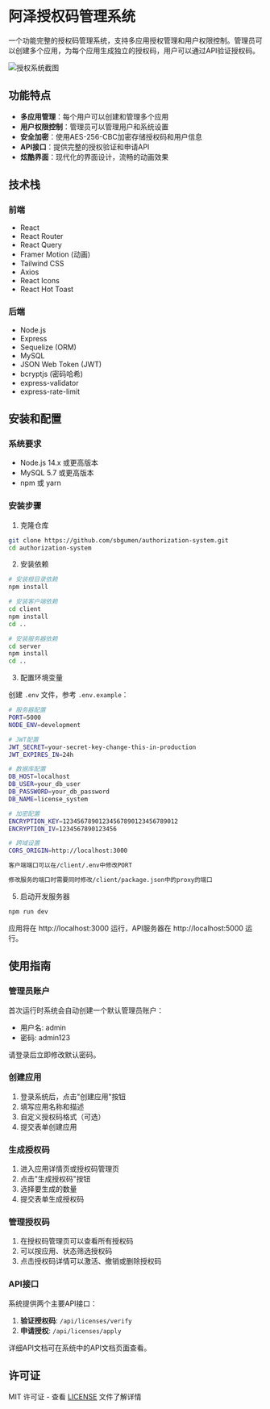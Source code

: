 # 阿泽授权码管理系统

一个功能完整的授权码管理系统，支持多应用授权管理和用户权限控制。管理员可以创建多个应用，为每个应用生成独立的授权码，用户可以通过API验证授权码。

![授权系统截图](https://lzx1.top/res/ghithub-img/authorization-system.png)

## 功能特点

- **多应用管理**：每个用户可以创建和管理多个应用
- **用户权限控制**：管理员可以管理用户和系统设置
- **安全加密**：使用AES-256-CBC加密存储授权码和用户信息
- **API接口**：提供完整的授权验证和申请API
- **炫酷界面**：现代化的界面设计，流畅的动画效果

## 技术栈

### 前端
- React
- React Router
- React Query
- Framer Motion (动画)
- Tailwind CSS
- Axios
- React Icons
- React Hot Toast

### 后端
- Node.js
- Express
- Sequelize (ORM)
- MySQL
- JSON Web Token (JWT)
- bcryptjs (密码哈希)
- express-validator
- express-rate-limit

## 安装和配置

### 系统要求
- Node.js 14.x 或更高版本
- MySQL 5.7 或更高版本
- npm 或 yarn

### 安装步骤

1. 克隆仓库
```bash
git clone https://github.com/sbgumen/authorization-system.git
cd authorization-system
```

2. 安装依赖
```bash
# 安装根目录依赖
npm install

# 安装客户端依赖
cd client
npm install
cd ..

# 安装服务器依赖
cd server
npm install
cd ..
```

3. 配置环境变量

创建 `.env` 文件，参考 `.env.example`：
```bash
# 服务器配置
PORT=5000
NODE_ENV=development

# JWT配置
JWT_SECRET=your-secret-key-change-this-in-production
JWT_EXPIRES_IN=24h

# 数据库配置
DB_HOST=localhost
DB_USER=your_db_user
DB_PASSWORD=your_db_password
DB_NAME=license_system

# 加密配置
ENCRYPTION_KEY=12345678901234567890123456789012
ENCRYPTION_IV=1234567890123456

# 跨域设置
CORS_ORIGIN=http://localhost:3000
```
```bash
客户端端口可以在/client/.env中修改PORT

修改服务的端口时需要同时修改/client/package.json中的proxy的端口
```


5. 启动开发服务器
```bash
npm run dev
```

应用将在 http://localhost:3000 运行，API服务器在 http://localhost:5000 运行。

## 使用指南

### 管理员账户
首次运行时系统会自动创建一个默认管理员账户：
- 用户名: admin
- 密码: admin123

请登录后立即修改默认密码。

### 创建应用
1. 登录系统后，点击"创建应用"按钮
2. 填写应用名称和描述
3. 自定义授权码格式（可选）
4. 提交表单创建应用

### 生成授权码
1. 进入应用详情页或授权码管理页
2. 点击"生成授权码"按钮
3. 选择要生成的数量
4. 提交表单生成授权码

### 管理授权码
1. 在授权码管理页可以查看所有授权码
2. 可以按应用、状态筛选授权码
3. 点击授权码详情可以激活、撤销或删除授权码

### API接口
系统提供两个主要API接口：
1. **验证授权码**: `/api/licenses/verify`
2. **申请授权**: `/api/licenses/apply`

详细API文档可在系统中的API文档页面查看。


## 许可证

MIT 许可证 - 查看 [LICENSE](LICENSE) 文件了解详情

